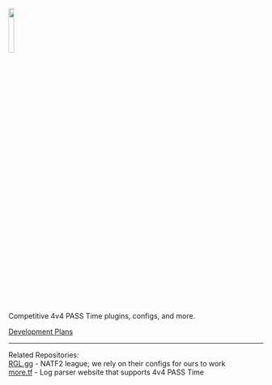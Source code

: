 <a href="https://passtime.tf/"><img src="https://github.com/blakeplusplus/p4sstime/blob/main/%5BExtras%5D/final_logo.png" width=15%></a>

Competitive 4v4 PASS Time plugins, configs, and more.

[Development Plans](https://miro.com/app/board/uXjVKaLa06s=/?share_link_id=145609750167)

***

Related Repositories:\
[RGL.gg](https://github.com/RGLgg) - NATF2 league; we rely on their configs for ours to work\
[more.tf](https://github.com/calisirmori/more.tf) - Log parser website that supports 4v4 PASS Time
